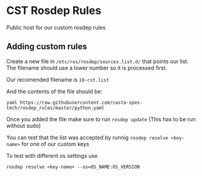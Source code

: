 # CST Rosdep Rules

Public host for our custom rosdep rules

## Adding custom rules

Create a new file in `/etc/ros/rosdep/sources.list.d/` that points our list. The filename should use a lower number so it is processed first.

Our recomended filename is `10-cst.list`

And the contents of the file should be:

```
yaml https://raw.githubusercontent.com/casta-spes-tech/rosdep_rules/master/python.yaml
```

Once you added the file make sure to run `rosdep update` (This has to be run without sudo)

You can test that the list was accepted by runnig `rosdep resolve <key-name>` for one of our custom keys

To test with different os settings use 

```
rosdep resolve <key-name> --os=OS_NAME:OS_VERSION
```

